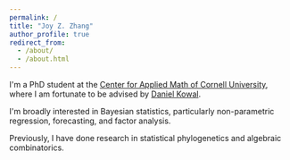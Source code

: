 ```yaml
---
permalink: /
title: "Joy Z. Zhang"
author_profile: true
redirect_from: 
  - /about/
  - /about.html
---
```


I'm a PhD student at the <a href="https://www.cam.cornell.edu/cam">Center for Applied Math of Cornell University</a>, where I am fortunate to be advised by <a href="https://www.danielrkowal.com/">Daniel Kowal</a>. 

I'm broadly interested in Bayesian statistics, particularly non-parametric regression, forecasting, and factor analysis. 

Previously, I have done research in statistical phylogenetics and algebraic combinatorics. 


